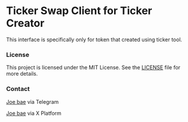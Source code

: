 
# Ticker Swap Client for Ticker Creator

This interface is specifically only for token that created using ticker tool.

### License

This project is licensed under the MIT License. See the [LICENSE](/LICENSE.txt) file for more details.

### Contact

[Joe bae](https://t.me/joebaeda) via Telegram

[Joe bae](https://x.com/joebaeda) via X Platform
